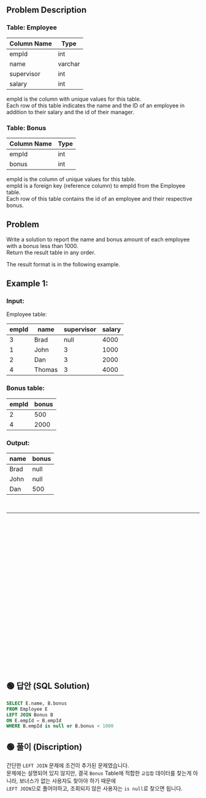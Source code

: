 ## Problem Description


### Table: Employee

| Column Name | Type    |
|------|-----|
| empId       | int     |
| name        | varchar |
| supervisor  | int     |
| salary      | int     |

empId is the column with unique values for this table.  
Each row of this table indicates the name and the ID of an employee in addition to their salary and the id of their manager.  
 

### Table: Bonus

| Column Name | Type |
|-----|-----|
| empId       | int  |
| bonus       | int  |

empId is the column of unique values for this table.  
empId is a foreign key (reference column) to empId from the Employee table.  
Each row of this table contains the id of an employee and their respective bonus.  
 
## Problem

Write a solution to report the name and bonus amount of each employee with a bonus less than 1000.  
Return the result table in any order.  

The result format is in the following example.

 

## Example 1:

### Input: 
Employee table:

| empId | name   | supervisor | salary |
|-------|--------|------------|--------|
| 3     | Brad   | null       | 4000   |
| 1     | John   | 3          | 1000   |
| 2     | Dan    | 3          | 2000   |
| 4     | Thomas | 3          | 4000   |

### Bonus table:

| empId | bonus |
|-------|-------|
| 2     | 500   |
| 4     | 2000  |

### Output: 

| name | bonus |
|-----|-------|
| Brad | null  |
| John | null  |
| Dan  | 500   |



<br/>

---

<br/>
<br/>
<br/>
<br/>
<br/>
<br/>
<br/>
<br/>
<br/>
<br/>
<br/>
<br/>
<br/>
<br/>
<br/>
<br/>
<br/>
<br/>
<br/>
<br/>
<br/>
<br/>
<br/>


## 🟢 답안 (SQL Solution)

```sql
SELECT E.name, B.bonus
FROM Employee E
LEFT JOIN Bonus B
ON E.empId = B.empId
WHERE B.empId is null or B.bonus < 1000
```

## 🟢 풀이 (Discription)
간단한 `LEFT JOIN` 문제에 조건이 추가된 문제였습니다.  
문제에는 설명되어 있지 않지만, 결국 `Bonus` Table에 적합한 `교집합` 데이터를 찾는게 아니라, 보너스가 없는 사용자도 찾아야 하기 때문에  
`LEFT JOIN`으로 풀어야하고, 조회되지 않은 사용자는 `is null`로 찾으면 됩니다.